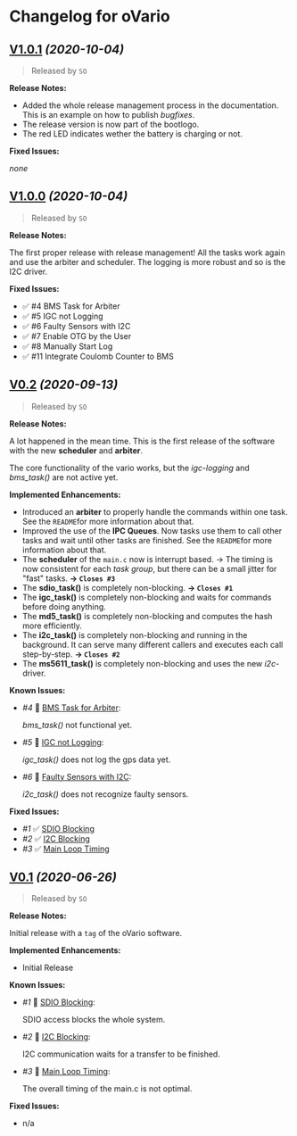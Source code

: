 # Changelog for oVario

## [V1.0.1](https://github.com/knuffel-v2/OTP15_oVario/releases/tag/v1.0.1) *(2020-10-04)*

> Released by `SO`

**Release Notes:**

- Added the whole release management process in the documentation. This is an example on how to publish *bugfixes*.
- The release version is now part of the bootlogo.
- The red LED indicates wether the battery is charging or not.

**Fixed Issues:**

*none*

## [V1.0.0](https://github.com/knuffel-v2/OTP15_oVario/releases/tag/v1.0.0) *(2020-10-04)*

> Released by `SO`

**Release Notes:**

The first proper release with release management! All the tasks work again and use the arbiter and scheduler. The logging is more robust and so is the I2C driver.

**Fixed Issues:**
- :white_check_mark: #4 BMS Task for Arbiter
- :white_check_mark: #5 IGC not Logging
- :white_check_mark: #6 Faulty Sensors with I2C
- :white_check_mark: #7 Enable OTG by the User
- :white_check_mark: #8 Manually Start Log
- :white_check_mark: #11 Integrate Coulomb Counter to BMS


## [V0.2](https://github.com/knuffel-v2/OTP15_oVario/releases/tag/v0.2) *(2020-09-13)*

>Released by `SO`

**Release Notes:**

A lot happened in the mean time. This is the first release of the software with the new **scheduler** and **arbiter**.

The core functionality of the vario works, but the *igc-logging* and *bms_task()* are not active yet.


**Implemented Enhancements:**

- Introduced an **arbiter** to properly handle the commands within one task. See the `README`for more information about that.
- Improved the use of the **IPC Queues**. Now tasks use them to call other tasks and wait until other tasks are finished. See the `README`for more information about that.
- The **scheduler** of the `main.c` now is interrupt based. &rightarrow; The timing is now consistent for each *task group*, but there can be a small jitter for "fast" tasks. **&rightarrow; `Closes #3`**
- The **sdio_task()** is completely non-blocking. **&rightarrow; `Closes #1`**
- The **igc_task()** is completely non-blocking and waits for commands before doing anything.
- The **md5_task()** is completely non-blocking and computes the hash more efficiently.
- The **i2c_task()** is completely non-blocking and running in the background. It can serve many different callers and executes each call step-by-step. **&rightarrow; `Closes #2`**
- The **ms5611_task()** is completely non-blocking and uses the new *i2c*-driver.

**Known Issues:**

- *#4* :black_square_button: [BMS Task for Arbiter](https://github.com/knuffel-v2/OTP15_oVario/issues/4):

    *bms_task()* not functional yet.

- *#5* :black_square_button: [IGC not Logging](https://github.com/knuffel-v2/OTP15_oVario/issues/5):

    *igc_task()* does not log the gps data yet.

- *#6* :black_square_button: [Faulty Sensors with I2C](https://github.com/knuffel-v2/OTP15_oVario/issues/6):

    *i2c_task()* does not recognize faulty sensors.

**Fixed Issues:**

- *#1* :white_check_mark:  [SDIO Blocking](https://github.com/knuffel-v2/OTP15_oVario/issues/1)
- *#2* :white_check_mark: [I2C Blocking](https://github.com/knuffel-v2/OTP15_oVario/issues/2)
- *#3* :white_check_mark: [Main Loop Timing](https://github.com/knuffel-v2/OTP15_oVario/issues/1)

## [V0.1](https://github.com/knuffel-v2/OTP15_oVario/releases/tag/v0.1) *(2020-06-26)*

>Released by `SO`

**Release Notes:**

Initial release with a `tag` of the oVario software.

**Implemented Enhancements:**

- Initial Release

**Known Issues:**

- *#1* :black_square_button:  [SDIO Blocking](https://github.com/knuffel-v2/OTP15_oVario/issues/1):

    SDIO access blocks the whole system.

- *#2* :black_square_button: [I2C Blocking](https://github.com/knuffel-v2/OTP15_oVario/issues/2):

    I2C communication waits for a transfer to be finished.

- *#3* :black_square_button: [Main Loop Timing](https://github.com/knuffel-v2/OTP15_oVario/issues/3):

    The overall timing of the main.c is not optimal.

**Fixed Issues:**

- n/a